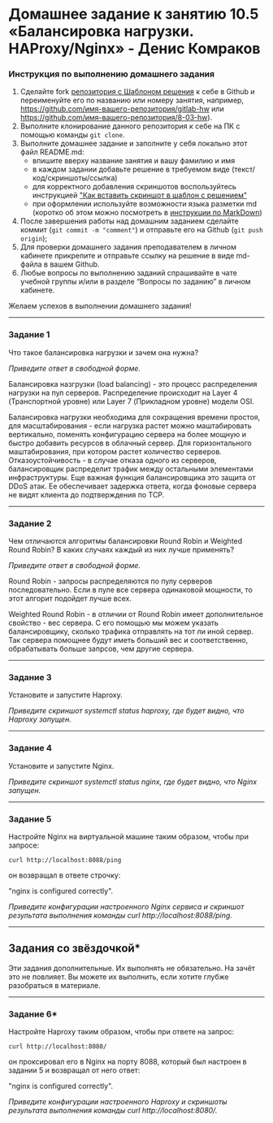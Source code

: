# Домашнее задание к занятию 10.5 «Балансировка нагрузки. HAProxy/Nginx» - Денис Комраков


### Инструкция по выполнению домашнего задания

1. Сделайте fork [репозитория c Шаблоном решения](https://github.com/netology-code/sys-pattern-homework) к себе в Github и переименуйте его по названию или номеру занятия, например, https://github.com/имя-вашего-репозитория/gitlab-hw или https://github.com/имя-вашего-репозитория/8-03-hw).
2. Выполните клонирование данного репозитория к себе на ПК с помощью команды `git clone`.
3. Выполните домашнее задание и заполните у себя локально этот файл README.md:
   - впишите вверху название занятия и вашу фамилию и имя
   - в каждом задании добавьте решение в требуемом виде (текст/код/скриншоты/ссылка)
   - для корректного добавления скриншотов воспользуйтесь инструкцией ["Как вставить скриншот в шаблон с решением"](https://github.com/netology-code/sys-pattern-homework/blob/main/screen-instruction.md)
   - при оформлении используйте возможности языка разметки md (коротко об этом можно посмотреть в [инструкции по MarkDown](https://github.com/netology-code/sys-pattern-homework/blob/main/md-instruction.md))
4. После завершения работы над домашним заданием сделайте коммит (`git commit -m "comment"`) и отправьте его на Github (`git push origin`);
5. Для проверки домашнего задания преподавателем в личном кабинете прикрепите и отправьте ссылку на решение в виде md-файла в вашем Github.
6. Любые вопросы по выполнению заданий спрашивайте в чате учебной группы и/или в разделе “Вопросы по заданию” в личном кабинете.

Желаем успехов в выполнении домашнего задания!

---

### Задание 1

Что такое балансировка нагрузки и зачем она нужна? 

*Приведите ответ в свободной форме.*

Балансировка назгрузки (load balancing) - это процесс распределения нагрузки на пул серверов. Распределение происходит на Layer 4 (Транспортной уровне) или Layer 7 (Прикладном уровне) модели OSI.

Балансировка нагрузки необходима для сокращения времени простоя, для масштабирования - если нагрузка растет можно маштабировать вертикально, поменять конфигурацию сервера на более мощную и быстро добавить ресурсов в облачный сервер. Для горизонтального маштабирования, при котором растет количество серверов.
Отказоустойчивость - в случае отказа одного из серверов, балансировщик распределит трафик между остальными элементами инфраструктуры. Еще важная функция балансировщика это защита от DDoS атак. Ее обеспечивает задержка ответа, когда фоновые сервера не видят клиента до подтверждения по TCP.

---

### Задание 2

Чем отличаются алгоритмы балансировки Round Robin и Weighted Round Robin? В каких случаях каждый из них лучше применять? 

*Приведите ответ в свободной форме.*

Round Robin - запросы распределяются по пулу серверов последовательно. Если в пуле все сервера одинаковой мощности, то этот алгорит подойдет лучше всех.

Weighted Round Robin - в отличии от Round Robin имеет дополнительное свойство - вес сервера. С его помощью мы можем указать балансировщику, сколько трафика отправлять на тот ли иной сервер. Так сервера помощнее будут иметь больший вес и соответственно, обрабатывать больше запрсов, чем другие сервера.

---

### Задание 3

Установите и запустите Haproxy.

*Приведите скриншот systemctl status haproxy, где будет видно, что Haproxy запущен.*

---

### Задание 4

Установите и запустите Nginx.

*Приведите скриншот systemctl status nginx, где будет видно, что Nginx запущен.*

---

### Задание 5

Настройте Nginx на виртуальной машине таким образом, чтобы при запросе:

`curl http://localhost:8088/ping`

он возвращал в ответе строчку: 

"nginx is configured correctly".

*Приведите конфигурации настроенного Nginx сервиса и скриншот результата выполнения команды curl http://localhost:8088/ping.*

---

## Задания со звёздочкой*

Эти задания дополнительные. Их выполнять не обязательно. На зачёт это не повлияет. Вы можете их выполнить, если хотите глубже разобраться в материале.

---

### Задание 6*

Настройте Haproxy таким образом, чтобы при ответе на запрос:

`curl http://localhost:8080/`

он проксировал его в Nginx на порту 8088, который был настроен в задании 5 и возвращал от него ответ: 

"nginx is configured correctly". 

*Приведите конфигурации настроенного Haproxy и скриншоты результата выполнения команды curl http://localhost:8080/.*
